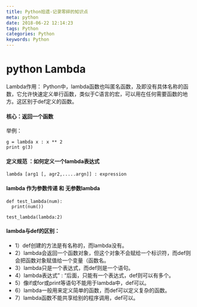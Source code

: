 ```yaml
---
title: Python拾遗-记录零碎的知识点
meta: python
date: 2018-06-22 12:14:23
tags: Python
categories: Python
keywords: Python
---
```

# python Lambda

Lambda作用：
Python中，lambda函数也叫匿名函数，及即没有具体名称的函数，它允许快速定义单行函数，类似于C语言的宏，可以用在任何需要函数的地方。这区别于def定义的函数。

#### 核心：返回一个函数
举例：
```
g = lambda x : x ** 2
print g(3)
```
#### 定义规范 ：如何定义一个lambda表达式
```
lambda [arg1 [, agr2,.....argn]] : expression
```

#### lambda 作为参数传递 和 无参数lambda

```
def test_lambda(num):
  print(num())

test_lambda(lambda:2)
```

#### lambda与def的区别：
* 1）def创建的方法是有名称的，而lambda没有。
* 2）lambda会返回一个函数对象，但这个对象不会赋给一个标识符，而def则会把函数对象赋值给一个变量（函数名。
* 3）lambda只是一个表达式，而def则是一个语句。
* 4）lambda表达式” : “后面，只能有一个表达式，def则可以有多个。
* 5）像if或for或print等语句不能用于lambda中，def可以。
* 6）lambda一般用来定义简单的函数，而def可以定义复杂的函数。
* 7）lambda函数不能共享给别的程序调用，def可以。
